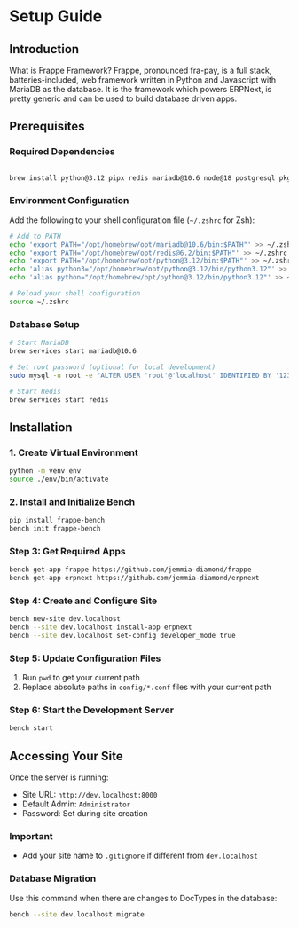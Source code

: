 # Setup Guide

## Introduction
What is Frappe Framework? Frappe, pronounced fra-pay, is a full stack, batteries-included, web framework written in Python and Javascript with MariaDB as the database. It is the framework which powers ERPNext, is pretty generic and can be used to build database driven apps.

## Prerequisites

### Required Dependencies

```bash

brew install python@3.12 pipx redis mariadb@10.6 node@18 postgresql pkg-config mariadb-connector-c
```

### Environment Configuration

Add the following to your shell configuration file (`~/.zshrc` for Zsh):

```bash
# Add to PATH
echo 'export PATH="/opt/homebrew/opt/mariadb@10.6/bin:$PATH"' >> ~/.zshrc
echo 'export PATH="/opt/homebrew/opt/redis@6.2/bin:$PATH"' >> ~/.zshrc
echo 'export PATH="/opt/homebrew/opt/python@3.12/bin:$PATH"' >> ~/.zshrc
echo 'alias python3="/opt/homebrew/opt/python@3.12/bin/python3.12"' >> ~/.zshrc
echo 'alias python="/opt/homebrew/opt/python@3.12/bin/python3.12"' >> ~/.zshrc

# Reload your shell configuration
source ~/.zshrc
```

### Database Setup

```bash
# Start MariaDB
brew services start mariadb@10.6

# Set root password (optional for local development)
sudo mysql -u root -e "ALTER USER 'root'@'localhost' IDENTIFIED BY '123456'; FLUSH PRIVILEGES;"

# Start Redis
brew services start redis
```

## Installation

### 1. Create Virtual Environment

```bash
python -m venv env
source ./env/bin/activate
```

### 2. Install and Initialize Bench
```bash
pip install frappe-bench
bench init frappe-bench
```

### Step 3: Get Required Apps

```bash
bench get-app frappe https://github.com/jemmia-diamond/frappe
bench get-app erpnext https://github.com/jemmia-diamond/erpnext
```

### Step 4: Create and Configure Site

```bash
bench new-site dev.localhost
bench --site dev.localhost install-app erpnext
bench --site dev.localhost set-config developer_mode true
```

### Step 5: Update Configuration Files
1. Run `pwd` to get your current path
2. Replace absolute paths in `config/*.conf` files with your current path

### Step 6: Start the Development Server

```bash
bench start
```

## Accessing Your Site

Once the server is running:
- Site URL: `http://dev.localhost:8000`
- Default Admin: `Administrator`
- Password: Set during site creation

### Important

- Add your site name to `.gitignore` if different from `dev.localhost`

### Database Migration

Use this command when there are changes to DocTypes in the database:

```bash
bench --site dev.localhost migrate
```
